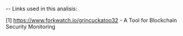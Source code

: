 


-- 
Links used in this analisis:

[1] https://www.forkwatch.io/grincuckatoo32 - A Tool for Blockchain Security Monitoring

